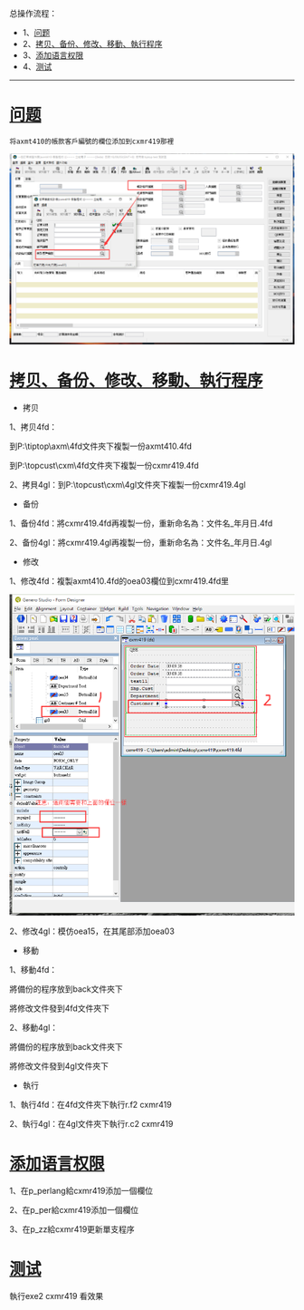 总操作流程：
- 1、[问题](#tiptop-01)
- 2、[拷贝、备份、修改、移動、執行程序](#tiptop-02)
- 3、[添加语言权限](#tiptop-03)
- 4、[测试](#tiptop-04)

***

# <a name="tiptop-01" href="#" >问题</a>
```
将axmt410的帳款客戶編號的欄位添加到cxmr419那裡
```

![](image/7-1.png)

# <a name="tiptop-02" href="#" >拷贝、备份、修改、移動、執行程序</a>
- 拷贝

1、拷贝4fd：

到P:\tiptop\axm\4fd文件夾下複製一份axmt410.4fd

到P:\topcust\cxm\4fd文件夾下複製一份cxmr419.4fd


2、拷貝4gl：到P:\topcust\cxm\4gl文件夾下複製一份cxmr419.4gl

- 备份

1、备份4fd：將cxmr419.4fd再複製一份，重新命名為：文件名_年月日.4fd

2、备份4gl：將cxmr419.4gl再複製一份，重新命名為：文件名_年月日.4gl

- 修改

1、修改4fd：複製axmt410.4fd的oea03欄位到cxmr419.4fd里

![](image/7-2.png)


2、修改4gl：模仿oea15，在其尾部添加oea03

- 移動

1、移動4fd：

將備份的程序放到back文件夾下

將修改文件發到4fd文件夾下

2、移動4gl：

將備份的程序放到back文件夾下

將修改文件發到4gl文件夾下

- 執行

1、執行4fd：在4fd文件夾下執行r.f2 cxmr419

2、執行4gl：在4gl文件夾下執行r.c2 cxmr419

# <a name="tiptop-03" href="#" >添加语言权限</a>

1、在p_perlang給cxmr419添加一個欄位

2、在p_per給cxmr419添加一個欄位

3、在p_zz給cxmr419更新單支程序

# <a name="tiptop-04" href="#" >测试</a>

執行exe2 cxmr419 看效果

